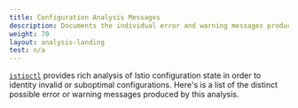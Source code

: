 ```yaml
---
title: Configuration Analysis Messages
description: Documents the individual error and warning messages produced during configuration analysis.
weight: 70
layout: analysis-landing
test: n/a
---
```


[`istioctl`](/pt-br/docs/reference/commands/istioctl/#istioctl-analyze) provides rich analysis of Istio configuration state in
order to identity invalid or suboptimal configurations. Here's is a list of the distinct possible
error or warning messages produced by this analysis.
